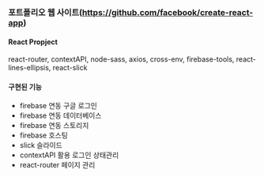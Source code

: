 ### 포트폴리오 웹 사이트(https://github.com/facebook/create-react-app)

#### React Propject
react-router, contextAPI, node-sass, axios, cross-env, firebase-tools, react-lines-ellipsis, react-slick

#### 구현된 기능
- firebase 연동 구글 로그인
- firebase 연동 데이터베이스
- firebase 연동 스토리지
- firebase 호스팅
- slick 슬라이드
- contextAPI 활용 로그인 상태관리
- react-router 페이지 관리

